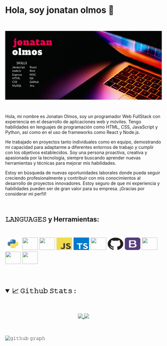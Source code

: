 <h1>Hola, soy jonatan olmos 👋</h1> 




</summary>
<br>

<p align="center">

  <a href="https://github.com/Jonatan-olmos">
    <img align="center" src="https://github.com/Jonatan-olmos/Jonatan-olmos/blob/master/image/Untitled%20design%20set-820x360-px.png"/>
  </a>
  
  </p>
  <br>
<p>
 Hola, mi nombre es Jonatan Olmos, soy un programador Web FullStack con experiencia en el desarrollo de aplicaciones web y móviles. Tengo habilidades en lenguajes de programación como HTML, CSS, JavaScript y Python, así como en el uso de frameworks como React y Node.js.

He trabajado en proyectos tanto individuales como en equipo, demostrando mi capacidad para adaptarme a diferentes entornos de trabajo y cumplir con los objetivos establecidos. Soy una persona proactiva, creativa y apasionada por la tecnología, siempre buscando aprender nuevas herramientas y técnicas para mejorar mis habilidades.

Estoy en búsqueda de nuevas oportunidades laborales donde pueda seguir creciendo profesionalmente y contribuir con mis conocimientos al desarrollo de proyectos innovadores. Estoy seguro de que mi experiencia y habilidades pueden ser de gran valor para su empresa. ¡Gracias por considerar mi perfil!
</p>
<br>
<h2>𝙻𝙰𝙽𝙶𝚄𝙰𝙶𝙴𝚂 y Herramientas:
<br/>
<br/>
 
<code><img height="40" width="50" src="https://raw.githubusercontent.com/github/explore/80688e429a7d4ef2fca1e82350fe8e3517d3494d/topics/python/python.png"></code>
<code><img height="40" width="50" src="https://miro.medium.com/max/1400/1*UBZYjKJigowCJOK4SaHicw.jpeg"></code>
<code><img height="40" width="50" src="https://cdn.iconscout.com/icon/free/png-256/css-131-722685.png"></code>
<code><img height="40" width="50" src="https://raw.githubusercontent.com/github/explore/80688e429a7d4ef2fca1e82350fe8e3517d3494d/topics/javascript/javascript.png"></code>
<code><img height="40" width="50" src="https://raw.githubusercontent.com/github/explore/80688e429a7d4ef2fca1e82350fe8e3517d3494d/topics/typescript/typescript.png"></code>
<code><img height="40" width="50" src="https://upload.wikimedia.org/wikipedia/commons/thumb/3/3f/Git_icon.svg/1024px-Git_icon.svg.png"></code>
<code><img height="40" width="50" src="https://raw.githubusercontent.com/github/explore/80688e429a7d4ef2fca1e82350fe8e3517d3494d/topics/github-api/github-api.png"></code>
<code><img height="40" width="50" src="https://raw.githubusercontent.com/github/explore/80688e429a7d4ef2fca1e82350fe8e3517d3494d/topics/bootstrap/bootstrap.png"></code>
<code><img height="40" width="50" src="https://github.com/Jonatan-olmos/Jonatan-olmos/assets/27811128/dc7cf8d7-eb74-4379-9ce2-a86048856c8a"></code>
<code><img height="40" width="50" src="https://github.com/Jonatan-olmos/Jonatan-olmos/assets/27811128/beebdeda-e523-4faa-a6b7-ccca4f1fecbc"></code>
<code><img height="40" width="50" src="https://github.com/Jonatan-olmos/Jonatan-olmos/assets/27811128/3c63fe66-4f92-4180-bc12-66f9b6ea3e23"></code>





<!-- 
 <code><img height="40" width="40" src="https://raw.githubusercontent.com/github/explore/80688e429a7d4ef2fca1e82350fe8e3517d3494d/topics/android/android.png"></code>
<code><img height="40" width="40" src="https://raw.githubusercontent.com/github/explore/80688e429a7d4ef2fca1e82350fe8e3517d3494d/topics/kotlin/kotlin.png"></code>
<code><img height="40" width="40" src="https://images.vexels.com/media/users/3/166401/isolated/preview/b82aa7ac3f736dd78570dd3fa3fa9e24-java-programming-language-icon-by-vexels.png"></code>
<code><img height="40" width="40" src="https://www.naveedashfaq.me/img/c++.png"></code>
<code><img height="40" width="40" src="https://cdn.iconscout.com/icon/free/png-512/c-programming-569564.png"></code>
<code><img height="40" width="40" src="https://raw.githubusercontent.com/github/explore/80688e429a7d4ef2fca1e82350fe8e3517d3494d/topics/ubuntu/ubuntu.png"></code>
<code><img height="40" width="40" src="https://raw.githubusercontent.com/github/explore/80688e429a7d4ef2fca1e82350fe8e3517d3494d/topics/angular/angular.png"></code>
<code><img height="40" width="40" src="https://encrypted-tbn0.gstatic.com/images?q=tbn:ANd9GcRT1PKsfJXnxOqnTRiIZ8VcdJDYBXD-qZnnpw&usqp=CAU"></code>
<code><img height="40" width="40" src="https://cdn.iconscout.com/icon/free/png-512/mongodb-3-1175138.png"></code>
<code><img height="40" width="40" src="https://raw.githubusercontent.com/github/explore/80688e429a7d4ef2fca1e82350fe8e3517d3494d/topics/atom/atom.png"></code>
<code><img height="40" width="40" src="https://raw.githubusercontent.com/github/explore/80688e429a7d4ef2fca1e82350fe8e3517d3494d/topics/jupyter-notebook/jupyter-notebook.png"></code>
 <code><img height="40" width="40" src="https://raw.githubusercontent.com/github/explore/80688e429a7d4ef2fca1e82350fe8e3517d3494d/topics/firebase/firebase.png"></code>
 
 -->

</h2>
<br/>



  
 <h2> <details open="">
<summary>
  <g-emoji class="g-emoji" alias="chart_with_upwards_trend" fallback-src="https://github.githubassets.com/images/icons/emoji/unicode/1f4c8.png">📈</g-emoji>
  <strong>𝙶𝚒𝚝𝚑𝚞𝚋 𝚂𝚝𝚊𝚝𝚜 : </strong>
</summary>
<br>
 

<p align="center">
  <a href="https://github.com/Jonatan-olmos">
    <img align="center" src="https://github-readme-stats.vercel.app/api?username=Jonatan-olmos&show_icons=true&hide_border=true&title_color=94b4a4&amp&icon_color=FFFFFF&amp&text_color=FFFFFF&amp&bg_color=000000&count_private=true&include_all_commits=true"/>
  </a>
  <a href="https://github.com/Jonatan-olmos">
    <img align="center" height="195px" src="https://github-readme-stats.vercel.app/api/top-langs/?username=Jonatan-olmos&text_color=FFFFFF&bg_color=000000&title_color=94b4a4&langs_count=15&layout=compact&hide_border=true" />
  </a>
</p>
</details></h2>
<br>

![𝚐𝚒𝚝𝚑𝚞𝚋 𝚐𝚛𝚊𝚙𝚑](https://github-readme-activity-graph.vercel.app/graph?username=Jonatan-olmos&theme=react-dark&hide_border=true&area=true)
 
 
 </h2>
 

